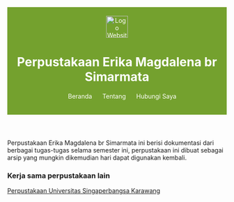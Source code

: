 <html>
    <header>
   <img src="https://upload.wikimedia.org/wikipedia/commons/thumb/9/90/Logo_of_North_Sumatra_University.svg/800px-Logo_of_North_Sumatra_University.svg.png" alt="Logo Website" width="50px" height="500px" />
   <h1>Perpustakaan Erika Magdalena br Simarmata</h1>
<nav>
<ul>
	 <li><a href="index.html">Beranda</a></li>
         <li><a href="biodata.html">Tentang</a></li>
	 <li><a href="Hubungi Saya.html">Hubungi Saya</a></li>
</ul>
</nav>
</header>
<head>
<title>Hompage Perputakaan Erika Magdalena br Simarmata</title>
</head>
<body>
<p>Perpustakaan Erika Magdalena br Simarmata ini berisi dokumentasi dari berbagai tugas-tugas
selama semester ini, perpustakaan ini dibuat sebagai arsip yang mungkin dikemudian hari
dapat digunakan kembali.</p>
</body>
</html>
<h3>Kerja sama perpustakaan lain</h3>
<a href="http://perpus.unsika.ac.id/">Perpustakaan Universitas Singaperbangsa Karawang</a>

<style>
header {
   background-color: #74A12E;
   color: white;
   padding: 20px 10px;
   text-align: center;
}

header img {
   height: 50px;
}

header nav ul li {
   display: inline;
   margin: 0 10px;
}

header nav ul li a {
   color: white;
   text-decoration: none;
}
</syle>
	
<footer>
  <p>&copy; 2025 All rights reserved</p>
</footer>
<style>
<footer>
  <p>&copy; 2025 All rights reserved</p>
</footer>
<style>
footer {
   background-color: #74A12E;
   color: white;
   padding: 20px 10px;
   text-align: center;
}
</style>
